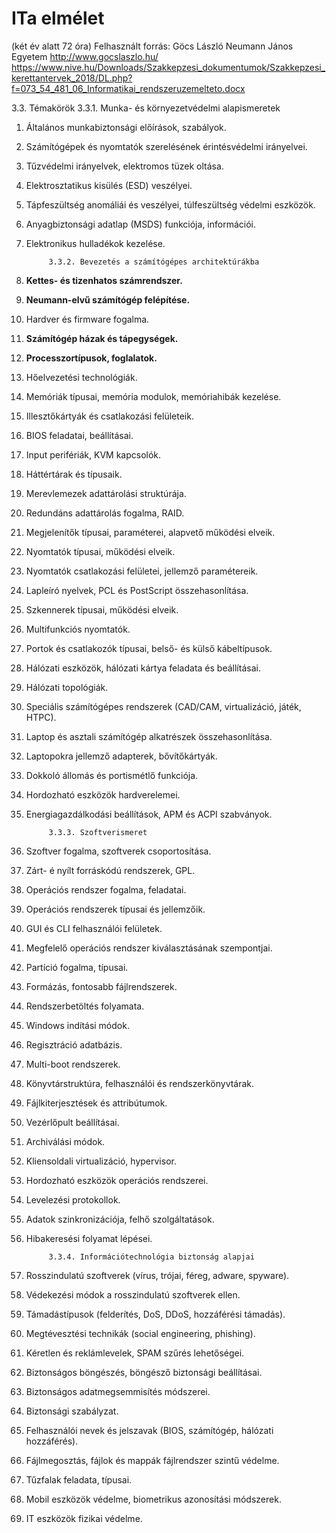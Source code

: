 # ITa elmélet 
(két év alatt 72 óra)
Felhasznált forrás: Göcs László Neumann János Egyetem http://www.gocslaszlo.hu/
https://www.nive.hu/Downloads/Szakkepzesi_dokumentumok/Szakkepzesi_kerettantervek_2018/DL.php?f=073_54_481_06_Informatikai_rendszeruzemelteto.docx

3.3. Témakörök
            3.3.1. Munka- és környezetvédelmi alapismeretek
1. Általános munkabiztonsági előírások, szabályok.
1. Számítógépek és nyomtatók szerelésének érintésvédelmi irányelvei.
1. Tűzvédelmi irányelvek, elektromos tüzek oltása.
1. Elektrosztatikus kisülés (ESD) veszélyei.
1. Tápfeszültség anomáliái és veszélyei, túlfeszültség védelmi eszközök.
1. Anyagbiztonsági adatlap (MSDS) funkciója, információi.
1. Elektronikus hulladékok kezelése.

            3.3.2. Bevezetés a számítógépes architektúrákba
1. **Kettes- és tizenhatos számrendszer.**
1. **Neumann-elvű számítógép felépítése.**
1. Hardver és firmware fogalma.
1. **Számítógép házak és tápegységek.**
1. **Processzortípusok, foglalatok.**
1. Hőelvezetési technológiák.
1. Memóriák típusai, memória modulok, memóriahibák kezelése.
1. Illesztőkártyák és csatlakozási felületeik.
1. BIOS feladatai, beállításai.
1. Input perifériák, KVM kapcsolók.
1. Háttértárak és típusaik.
1. Merevlemezek adattárolási struktúrája.
1. Redundáns adattárolás fogalma, RAID.
1. Megjelenítők típusai, paraméterei, alapvető működési elveik.
1. Nyomtatók típusai, működési elveik.
1. Nyomtatók csatlakozási felületei, jellemző paramétereik.
1. Lapleíró nyelvek, PCL és PostScript összehasonlítása.
1. Szkennerek típusai, működési elveik.
1. Multifunkciós nyomtatók.
1. Portok és csatlakozók típusai, belső- és külső kábeltípusok.
1. Hálózati eszközök, hálózati kártya feladata és beállításai.
1. Hálózati topológiák.
1. Speciális számítógépes rendszerek (CAD/CAM, virtualizáció, játék, HTPC).
1. Laptop és asztali számítógép alkatrészek összehasonlítása.
1. Laptopokra jellemző adapterek, bővítőkártyák.
1. Dokkoló állomás és portismétlő funkciója.
1. Hordozható eszközök hardverelemei.
1. Energiagazdálkodási beállítások, APM és ACPI szabványok.


            3.3.3. Szoftverismeret
1. Szoftver fogalma, szoftverek csoportosítása.
1. Zárt- é nyílt forráskódú rendszerek, GPL.
1. Operációs rendszer fogalma, feladatai.
1. Operációs rendszerek típusai és jellemzőik.
1. GUI és CLI felhasználói felületek.
1. Megfelelő operációs rendszer kiválasztásának szempontjai.
1. Partíció fogalma, típusai.
1. Formázás, fontosabb fájlrendszerek.
1. Rendszerbetöltés folyamata.
1. Windows indítási módok.
1. Regisztráció adatbázis.
1. Multi-boot rendszerek.
1. Könyvtárstruktúra, felhasználói és rendszerkönyvtárak.
1. Fájlkiterjesztések és attribútumok.
1. Vezérlőpult beállításai.
1. Archiválási módok.
1. Kliensoldali virtualizáció, hypervisor.
1. Hordozható eszközök operációs rendszerei.
1. Levelezési protokollok.
1. Adatok szinkronizációja, felhő szolgáltatások.
1. Hibakeresési folyamat lépései.

            3.3.4. Információtechnológia biztonság alapjai
1. Rosszindulatú szoftverek (vírus, trójai, féreg, adware, spyware).
1. Védekezési módok a rosszindulatú szoftverek ellen.
1. Támadástípusok (felderítés, DoS, DDoS, hozzáférési támadás).
1. Megtévesztési technikák (social engineering, phishing).
1. Kéretlen és reklámlevelek, SPAM szűrés lehetőségei.
1. Biztonságos böngészés, böngésző biztonsági beállításai.
1. Biztonságos adatmegsemmisítés módszerei.
1. Biztonsági szabályzat.
1. Felhasználói nevek és jelszavak (BIOS, számítógép, hálózati hozzáférés).
1. Fájlmegosztás, fájlok és mappák fájlrendszer szintű védelme.
1. Tűzfalak feladata, típusai.
1. Mobil eszközök védelme, biometrikus azonosítási módszerek.
1. IT eszközök fizikai védelme.
